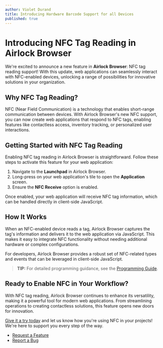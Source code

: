 ```yaml
---
author: Violet Durand
title: Introducing Hardware Barcode Support for all Devices
published: true
---
```


# Introducing NFC Tag Reading in Airlock Browser

We're excited to announce a new feature in **Airlock Browser**: NFC tag reading support! With this update, web applications can seamlessly interact with NFC-enabled devices, unlocking a range of possibilities for innovative solutions in your organization.

## Why NFC Tag Reading?

NFC (Near Field Communication) is a technology that enables short-range communication between devices. With Airlock Browser's new NFC support, you can now create web applications that respond to NFC tags, enabling features like contactless access, inventory tracking, or personalized user interactions.

## Getting Started with NFC Tag Reading

Enabling NFC tag reading in Airlock Browser is straightforward. Follow these steps to activate this feature for your web application:

1. Navigate to the **Launchpad** in Airlock Browser.
2. Long-press on your web application's tile to open the **Application** screen.
3. Ensure the **NFC Receive** option is enabled.

Once enabled, your web application will receive NFC tag information, which can be handled directly in client-side JavaScript.

## How It Works

When an NFC-enabled device reads a tag, Airlock Browser captures the tag's information and delivers it to the web application via JavaScript. This makes it easy to integrate NFC functionality without needing additional hardware or complex configurations.

For developers, Airlock Browser provides a robust set of NFC-related types and events that can be leveraged in client-side JavaScript. 

> **TIP:** For detailed programming guidance, see the [Programming Guide](https://outcoder.com/Products/AirlockBrowser/Scripting/V2/JSDoc/Airlock/airlock.nfc.html).

## Ready to Enable NFC in Your Workflow?

With NFC tag reading, Airlock Browser continues to enhance its versatility, making it a powerful tool for modern web applications. From streamlining operations to creating contactless solutions, this feature opens new doors for innovation.

[Give it a try today](https://outcoder.com/Products/AirlockBrowser/Downloads/) and let us know how you're using NFC in your projects! We're here to support you every step of the way.

* [Request a Feature](https://github.com/orgs/OutcoderSoftware/discussions/8)
* [Report a Bug](https://github.com/OutcoderSoftware/AirlockBrowser/issues)